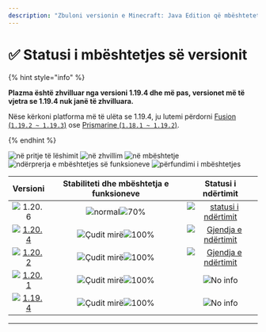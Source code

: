 ```yaml
---
description: "Zbuloni versionin e Minecraft: Java Edition që mbështetet në Plazma."
---
```


# ✅ Statusi i mbështetjes së versionit

{% hint style="info" %}

**Plazma është zhvilluar nga versioni 1.19.4 dhe më pas, versionet më të vjetra se 1.19.4 nuk janë të zhvilluara.**

Nëse kërkoni platforma më të ulëta se 1.19.4, ju lutemi përdorni [Fusion (`1.19.2 ~ 1.19.3`)](https://github.com/RuinedTechnologyUnify/Fusion) ose [Prismarine (`1.18.1 ~ 1.19.2`)](https://github.com/PrismarineTeam/Prismarine).

{% endhint %}

[wtr]: https://badge.plazmamc.org/0/Prishtina%20në%20pritje
[idv]: https://badge.plazmamc.org/1/ndër%20zhvillim
[atv]: https://badge.plazmamc.org/2/në%20mbështetje
[fse]: https://badge.plazmamc.org/6/ndërprerja%20e%20mbështetjes%20së%20funksioneve
[eol]: https://badge.plazmamc.org/4/përfundimi%20i%20mbështetjes
[ukn]: https://badge.plazmamc.org/0/No%20info
[vgd]: https://badge.plazmamc.org/1/Çudit%20mirë
[mid]: https://badge.plazmamc.org/6/normal
[100]: https://badge.plazmamc.org/percent/100

![në pritje të lëshimit][wtr] ![në zhvillim][idv] ![në mbështetje][atv] ![ndërprerja e mbështetjes së funksioneve][fse] ![përfundimi i mbështetjes][eol]

|                                      Versioni                                     |        Stabiliteti    dhe    mbështetja e funksioneve       |                                              Statusi i ndërtimit                                             |
| :-------------------------------------------------------------------------------: | :---------------------------------------------------------: | :----------------------------------------------------------------------------------------------------------: |
|                   ![1.20.6](https://badge.plazmamc.org/1/1.20.6)                  | ![normal][vgd]![70%](https://badge.plazmamc.org/percent/70) | [![statusi i ndërtimit](https://build.plazmamc.org/1.20.6)](https://build.plazmamc.org/1.20.6?redirect=true) |
| [![1.20.4](https://badge.plazmamc.org/2/1.20.4)](https://git.plazmamc.org/1.20.4) |                ![Çudit mirë][vgd]![100%][100]               | [![Gjendja e ndërtimit](https://build.plazmamc.org/1.20.4)](https://build.plazmamc.org/1.20.4?redirect=true) |
| [![1.20.2](https://badge.plazmamc.org/4/1.20.2)](https://git.plazmamc.org/1.20.2) |                ![Çudit mirë][vgd]![100%][100]               | [![Gjendja e ndërtimit](https://build.plazmamc.org/1.20.2)](https://build.plazmamc.org/1.20.2?redirect=true) |
| [![1.20.1](https://badge.plazmamc.org/4/1.20.1)](https://git.plazmamc.org/1.20.1) |                ![Çudit mirë][vgd]![100%][100]               |                                                ![No info][ukn]                                               |
| [![1.19.4](https://badge.plazmamc.org/4/1.19.4)](https://git.plazmamc.org/1.19.4) |                ![Çudit mirë][vgd]![100%][100]               |                                                ![No info][ukn]                                               |

***

